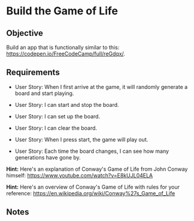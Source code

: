 # Build the Game of Life

## Objective

Build an app that is functionally similar to this: https://codepen.io/FreeCodeCamp/full/reGdqx/.

## Requirements

* User Story: When I first arrive at the game, it will randomly generate a board and start playing.

* User Story: I can start and stop the board.

* User Story: I can set up the board.

* User Story: I can clear the board.

* User Story: When I press start, the game will play out.

* User Story: Each time the board changes, I can see how many generations have gone by.

**Hint:** Here's an explanation of Conway's Game of Life from John Conway himself: https://www.youtube.com/watch?v=E8kUJL04ELA

**Hint:** Here's an overview of Conway's Game of Life with rules for your reference: https://en.wikipedia.org/wiki/Conway%27s_Game_of_Life

## Notes
